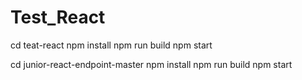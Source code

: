 # Test_React

cd teat-react 
npm install
npm run build
npm start

cd junior-react-endpoint-master
npm install
npm run build
npm start
